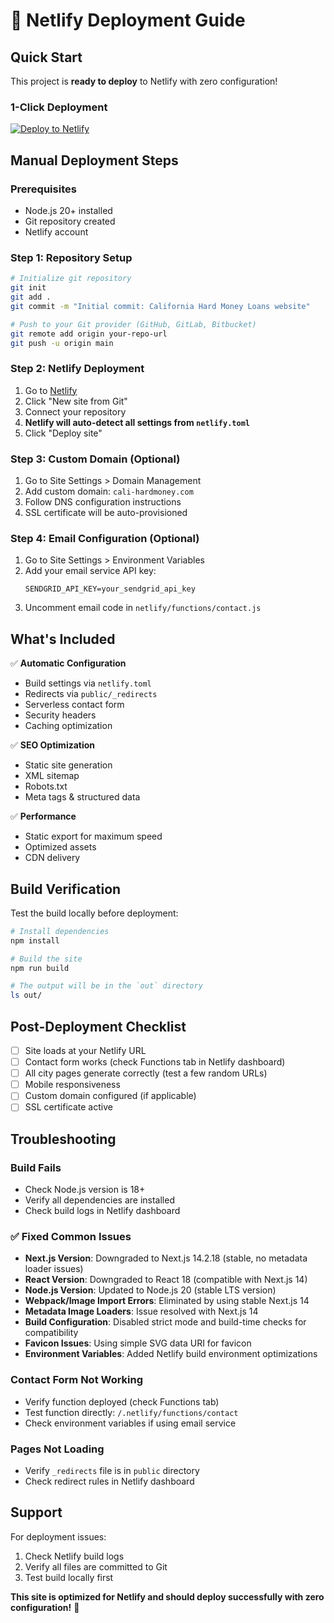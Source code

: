 # 🚀 Netlify Deployment Guide

## Quick Start

This project is **ready to deploy** to Netlify with zero configuration!

### 1-Click Deployment

[![Deploy to Netlify](https://www.netlify.com/img/deploy/button.svg)](https://app.netlify.com/start/deploy?repository=your-repo-url)

## Manual Deployment Steps

### Prerequisites
- Node.js 20+ installed
- Git repository created
- Netlify account

### Step 1: Repository Setup
```bash
# Initialize git repository
git init
git add .
git commit -m "Initial commit: California Hard Money Loans website"

# Push to your Git provider (GitHub, GitLab, Bitbucket)
git remote add origin your-repo-url
git push -u origin main
```

### Step 2: Netlify Deployment
1. Go to [Netlify](https://app.netlify.com/)
2. Click "New site from Git"
3. Connect your repository
4. **Netlify will auto-detect all settings from `netlify.toml`**
5. Click "Deploy site"

### Step 3: Custom Domain (Optional)
1. Go to Site Settings > Domain Management
2. Add custom domain: `cali-hardmoney.com`
3. Follow DNS configuration instructions
4. SSL certificate will be auto-provisioned

### Step 4: Email Configuration (Optional)
1. Go to Site Settings > Environment Variables
2. Add your email service API key:
   ```
   SENDGRID_API_KEY=your_sendgrid_api_key
   ```
3. Uncomment email code in `netlify/functions/contact.js`

## What's Included

✅ **Automatic Configuration**
- Build settings via `netlify.toml`
- Redirects via `public/_redirects`
- Serverless contact form
- Security headers
- Caching optimization

✅ **SEO Optimization**
- Static site generation
- XML sitemap
- Robots.txt
- Meta tags & structured data

✅ **Performance**
- Static export for maximum speed
- Optimized assets
- CDN delivery

## Build Verification

Test the build locally before deployment:

```bash
# Install dependencies
npm install

# Build the site
npm run build

# The output will be in the `out` directory
ls out/
```

## Post-Deployment Checklist

- [ ] Site loads at your Netlify URL
- [ ] Contact form works (check Functions tab in Netlify dashboard)
- [ ] All city pages generate correctly (test a few random URLs)
- [ ] Mobile responsiveness
- [ ] Custom domain configured (if applicable)
- [ ] SSL certificate active

## Troubleshooting

### Build Fails
- Check Node.js version is 18+
- Verify all dependencies are installed
- Check build logs in Netlify dashboard

### ✅ Fixed Common Issues
- **Next.js Version**: Downgraded to Next.js 14.2.18 (stable, no metadata loader issues)
- **React Version**: Downgraded to React 18 (compatible with Next.js 14)
- **Node.js Version**: Updated to Node.js 20 (stable LTS version)
- **Webpack/Image Import Errors**: Eliminated by using stable Next.js 14
- **Metadata Image Loaders**: Issue resolved with Next.js 14
- **Build Configuration**: Disabled strict mode and build-time checks for compatibility
- **Favicon Issues**: Using simple SVG data URI for favicon
- **Environment Variables**: Added Netlify build environment optimizations

### Contact Form Not Working
- Verify function deployed (check Functions tab)
- Test function directly: `/.netlify/functions/contact`
- Check environment variables if using email service

### Pages Not Loading
- Verify `_redirects` file is in `public` directory
- Check redirect rules in Netlify dashboard

## Support

For deployment issues:
1. Check Netlify build logs
2. Verify all files are committed to Git
3. Test build locally first

**This site is optimized for Netlify and should deploy successfully with zero configuration!** 🎉